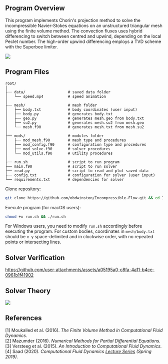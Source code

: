 
## Program Overview

This program implements Chorin's projection method to solve the incompressible Navier-Stokes equations on an unstructured triangular mesh using the finite volume method. The convection fluxes uses hybrid differencing to switch between centred and upwind, depending on the local Peclet number. The high-order upwind differencing employs a TVD scheme with the Superbee limiter.

![](https://github.com/user-attachments/assets/d5e43c2a-450d-4ac3-b2fa-a5695acf615f)

## Program Files

```
root/
│
├── data/                   # saved data folder
│   └── speed.mp4           # speed animation
│
├── mesh/                   # mesh folder
│   ├── body.txt            # body coordinates (user input)
│   ├── body.py             # generates body.txt
│   ├── geo.py              # generates mesh.geo from body.txt
│   ├── su2.py              # generates mesh.su2 from mesh.geo
│   └── mesh.f90            # generates mesh.txt from mesh.su2
│
├── mods/                   # modules folder
│   ├── mod_mesh.f90        # mesh type and procedures
│   ├── mod_config.f90      # configuration type and procedures
│   ├── mod_solve.f90       # solver procedures
│   └── mod_utils.f90       # utility procedures
│
├── run.sh                  # script to run program
├── main.f90                # script to run solver
├── read.py                 # script to read and plot saved data
├── config.txt              # configuration for solver (user input)
└── requirements.txt        # dependencies for solver
```

Clone repository:

```bash
git clone https://github.com/obdwinston/Incompressible-Flow.git && cd Incompressible-Flow
```

Execute program (for macOS users):

```bash
chmod +x run.sh && ./run.sh
```

For Windows users, you need to modify `run.sh` accordingly before executing the program. For custom bodies, coordinates in `mesh/body.txt` should be `x y` space-delimited and in clockwise order, with no repeated points or intersecting lines.

## Solver Verification

https://github.com/user-attachments/assets/a05195a0-c8fa-4a11-b4ce-0961b1f41902

## Solver Theory

![](https://github.com/user-attachments/assets/a6281bda-5e6a-4647-8b80-30ce33694fb9)

## References

[1] Moukalled et al. (2016). _The Finite Volume Method in Computational Fluid Dynamics._  
[2] Mazumder (2016). _Numerical Methods for Partial Differential Equations._  
[3] Versteeg et al. (2015). _An Introduction to Computational Fluid Dynamics._  
[4] Saad (2020). _Computational Fluid Dynamics [Lecture Series](https://www.youtube.com/watch?v=sSqtgi0zqT8&list=PLEaLl6Sf-KIC7oet7zvNfW03aocrIq-s4) (Spring 2019)._
